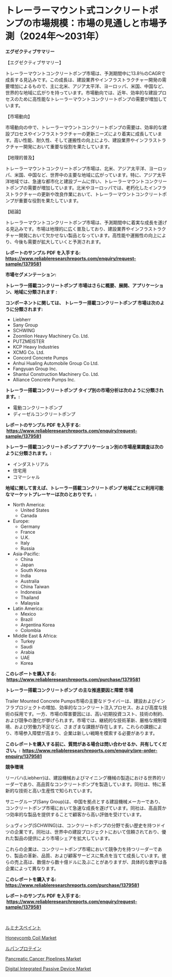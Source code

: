 <p><h1>トレーラーマウント式コンクリートポンプの市場規模：市場の見通しと市場予測（2024年〜2031年）</h1></p><p><strong>エグゼクティブサマリー</strong></p>
<p><p>【エグゼクティブサマリー】</p><p>トレーラーマウントコンクリートポンプ市場は、予測期間中に13.8％のCAGRで成長する見込みです。この成長は、建設業界やインフラストラクチャー開発の需要増加によるもので、主に北米、アジア太平洋、ヨーロッパ、米国、中国など、世界的な地域に広がりを持っています。市場動向では、近年、効率的な建設プロセスのために高性能なトレーラーマウントコンクリートポンプの需要が増加しています。</p><p>【市場動向】</p><p>市場動向の中で、トレーラーマウントコンクリートポンプの需要は、効率的な建設プロセスやインフラストラクチャーの更新ニーズにより着実に成長しています。高い性能、耐久性、そして運搬性の向上により、建設業界やインフラストラクチャー開発において重要な役割を果たしています。</p><p>【地理的普及】</p><p>トレーラーマウントコンクリートポンプ市場は、北米、アジア太平洋、ヨーロッパ、米国、中国など、世界中の主要な地域に広がっています。特に、アジア太平洋地域では、急速な都市化と建設ブームに伴い、トレーラーマウントコンクリートポンプの需要が増加しています。北米やヨーロッパでは、老朽化したインフラストラクチャーの更新や改良作業において、トレーラーマウントコンクリートポンプが重要な役割を果たしています。</p><p>【結論】</p><p>トレーラーマウントコンクリートポンプ市場は、予測期間中に着実な成長を遂げる見込みです。市場は地理的に広く普及しており、建設業界やインフラストラクチャー開発において欠かせない製品となっています。高性能や運搬性の向上により、今後も需要が拡大していくと予測されます。</p></p>
<p><strong>レポートのサンプル PDF を入手する: <a href="https://www.reliableresearchreports.com/enquiry/request-sample/1379581">https://www.reliableresearchreports.com/enquiry/request-sample/1379581</a></strong></p>
<p><strong>市場セグメンテーション:</strong></p>
<p><strong> トレーラー搭載コンクリートポンプ 市場はさらに概要、展開、アプリケーション、地域に分類されます :</strong></p>
<p><strong>コンポーネントに関しては、 トレーラー搭載コンクリートポンプ 市場は次のように分類されます: &nbsp;</strong></p>
<p><ul><li>Liebherr</li><li>Sany Group</li><li>SCHWING</li><li>Zoomlion Heavy Machinery Co. Ltd.</li><li>PUTZMEISTER</li><li>KCP Heavy Industries</li><li>XCMG Co. Ltd.</li><li>Concord Concrete Pumps</li><li>Anhui Hualing Automobile Group Co Ltd.</li><li>Fangyuan Group Inc.</li><li>Shantui Construction Machinery Co. Ltd.</li><li>Alliance Concrete Pumps Inc.</li></ul></p>
<p><strong> トレーラー搭載コンクリートポンプ タイプ別の市場分析は次のように分類されます。:</strong></p>
<p><ul><li>電動コンクリートポンプ</li><li>ディーゼルコンクリートポンプ</li></ul></p>
<p><strong>レポートのサンプル PDF を入手する: &nbsp;<a href="https://www.reliableresearchreports.com/enquiry/request-sample/1379581">https://www.reliableresearchreports.com/enquiry/request-sample/1379581</a></strong></p>
<p><strong> トレーラー搭載コンクリートポンプ アプリケーション別の市場産業調査は次のように分類されます。:</strong></p>
<p><ul><li>インダストリアル</li><li>住宅用</li><li>コマーシャル</li></ul></p>
<p><strong>地域に関して言えば、トレーラー搭載コンクリートポンプ 地域ごとに利用可能なマーケットプレーヤーは次のとおりです。:</strong></p>
<p><ul>
    <li>
        North America:
        <ul>
            <li>United States</li>
            <li>Canada</li>
        </ul>
    </li>
    <li>
        Europe:
        <ul>
            <li>Germany</li>
            <li>France</li>
            <li>U.K.</li>
            <li>Italy</li>
            <li>Russia</li>
        </ul>
    </li>
    <li>
        Asia-Pacific:
        <ul>
            <li>China</li>
            <li>Japan</li>
            <li>South Korea</li>
            <li>India</li>
            <li>Australia</li>
            <li>China Taiwan</li>
            <li>Indonesia</li>
            <li>Thailand</li>
            <li>Malaysia</li>
        </ul>
    </li>
    <li>
        Latin America:
        <ul>
            <li>Mexico</li>
            <li>Brazil</li>
            <li>Argentina Korea</li>
            <li>Colombia</li>
        </ul>
    </li>
    <li>
        Middle East & Africa:
        <ul>
            <li>Turkey</li>
            <li>Saudi</li>
            <li>Arabia</li>
            <li>UAE</li>
            <li>Korea</li>
        </ul>
    </li>
    </ul></p>
<p><strong>このレポートを購入する: &nbsp;<a href="https://www.reliableresearchreports.com/purchase/1379581">https://www.reliableresearchreports.com/purchase/1379581</a></strong></p>
<p><strong>トレーラー搭載コンクリートポンプ の主な推進要因と障壁 市場</strong></p>
<p><p>Trailer Mounted Concrete Pumps市場の主要なドライバーは、建設およびインフラプロジェクトの増加、効率的なコンクリート注入プロセス、および高度な技術の採用です。一方、市場の障害要因には、高い初期投資コスト、技術の制約、および競争の激化が挙げられます。市場では、継続的な技術革新、厳格な規制環境、および労働力不足など、さまざまな課題が存在します。これらの課題により、市場参入障壁が高まり、企業は新しい戦略を模索する必要があります。</p></p>
<p><strong>このレポートを購入する前に、質問がある場合は問い合わせるか、共有してください。:&nbsp; <a href="https://www.reliableresearchreports.com/enquiry/pre-order-enquiry/1379581">https://www.reliableresearchreports.com/enquiry/pre-order-enquiry/1379581</a></strong></p>
<p><strong>競争環境</strong></p>
<p><p>リーバハ(Liebherr)は、建設機械およびマイニング機械の製造における世界的リーダーであり、高品質なコンクリートポンプを製造しています。同社は、特に革新的な技術と高い生産性で知られています。</p><p>サニーグループ(Sany Group)は、中国を拠点とする建設機械メーカーであり、コンクリートポンプ市場において急速な成長を遂げています。同社は、高品質かつ効率的な製品を提供することで顧客から高い評価を受けています。</p><p>シュヴィング(SCHWING)は、コンクリートポンプの分野で長い歴史を持つドイツの企業です。同社は、世界中の建設プロジェクトにおいて信頼されており、優れた製品の提供により市場シェアを拡大しています。</p><p>これらの企業は、コンクリートポンプ市場において競争力を持つリーダーであり、製品の革新、品質、および顧客サービスに焦点を当てて成長しています。彼らの売上高は、数億から数十億ドルに及ぶことがありますが、具体的な数字は各企業によって異なります。</p></p>
<p><strong>このレポートを購入する: &nbsp; <a href="https://www.reliableresearchreports.com/purchase/1379581">https://www.reliableresearchreports.com/purchase/1379581</a></strong></p>
<p><strong>レポートのサンプル PDF を入手する: &nbsp;<a href="https://www.reliableresearchreports.com/enquiry/request-sample/1379581">https://www.reliableresearchreports.com/enquiry/request-sample/1379581</a></strong><strong></strong></p>
<p>&nbsp;</p>
<p><p><a href="https://medium.com/@sophiaard2003/2024%E5%B9%B4%E3%81%8B%E3%82%892031%E5%B9%B4%E3%81%BE%E3%81%A7%E3%81%AE%E6%9C%9F%E9%96%93%E3%81%AE%E7%99%BA%E5%85%89%E3%83%9A%E3%82%A4%E3%83%B3%E3%83%88%E5%B8%82%E5%A0%B4%E5%88%86%E6%9E%90%E3%81%A8%E8%A6%8F%E6%A8%A1%E4%BA%88%E6%B8%AC-0b7323bf77aa">ルミナスペイント</a></p><p><a href="https://view.publitas.com/reportprime-1/honeycomb-coil-market-challenges-opportunities-and-growth-drivers-and-major-market-players-forecasted-for-period-from-2024-2031/">Honeycomb Coil Market</a></p><p><a href="https://medium.com/@sophiaard2003/%E3%83%AB%E3%83%94%E3%83%B3%E3%81%9F%E3%82%93%E3%81%B1%E3%81%8F%E8%B3%AA%E5%B8%82%E5%A0%B4%E3%81%AE%E3%83%88%E3%83%AC%E3%83%B3%E3%83%89%E3%81%A8%E5%B8%82%E5%A0%B4%E5%88%86%E6%9E%90%E3%81%AF-2024%E5%B9%B4%E3%81%8B%E3%82%892031%E5%B9%B4%E3%81%BE%E3%81%A7%E3%81%AE%E6%9C%9F%E9%96%93%E3%82%92%E4%BA%88%E6%B8%AC%E3%81%97%E3%81%A6%E3%81%84%E3%81%BE%E3%81%99-959877530a7d">ルパンプロテイン</a></p><p><a href="https://angry-finch-aaf.notion.site/Pancreatic-Cancer-Pipelines-Market-Research-Report-Provides-Critical-Insights-that-can-help-Shape-Bu-a7a83aee0af04142954009a0377fe1bf">Pancreatic Cancer Pipelines Market</a></p><p><a href="https://view.publitas.com/reportprime-1/digital-integrated-passive-device-market-dynamics-2024-2031-also-about-its-market-trends-projections-and-opportunities/">Digital Integrated Passive Device Market</a></p></p>